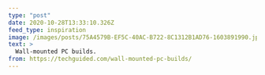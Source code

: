 ```yaml
---
type: "post"
date: 2020-10-28T13:33:10.326Z
feed_type: inspiration
image: /images/posts/75A4579B-EF5C-40AC-B722-8C1312B1AD76-1603891990.jpeg
text: >
  Wall-mounted PC builds.
from: https://techguided.com/wall-mounted-pc-builds/
---
```

